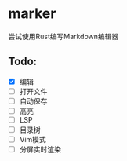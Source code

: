 # marker

尝试使用Rust编写Markdown编辑器

## Todo:

 - [x] 编辑
 - [ ] 打开文件
 - [ ] 自动保存
 - [ ] 高亮
 - [ ] LSP
 - [ ] 目录树
 - [ ] Vim模式
 - [ ] 分屏实时渲染

